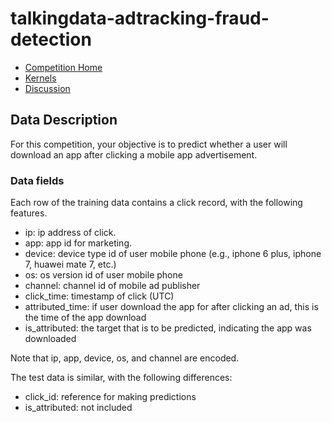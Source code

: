# talkingdata-adtracking-fraud-detection

- [Competition Home](https://www.kaggle.com/c/talkingdata-adtracking-fraud-detection)
- [Kernels](https://www.kaggle.com/c/talkingdata-adtracking-fraud-detection/kernels)
- [Discussion](https://www.kaggle.com/c/talkingdata-adtracking-fraud-detection/discussion)

## Data Description

For this competition, your objective is to predict whether a user will download an app after clicking a mobile app advertisement.

### Data fields

Each row of the training data contains a click record, with the following features.

- ip: ip address of click.
- app: app id for marketing.
- device: device type id of user mobile phone (e.g., iphone 6 plus, iphone 7, huawei mate 7, etc.)
- os: os version id of user mobile phone
- channel: channel id of mobile ad publisher
- click_time: timestamp of click (UTC)
- attributed_time: if user download the app for after clicking an ad, this is the time of the app download
- is_attributed: the target that is to be predicted, indicating the app was downloaded

Note that ip, app, device, os, and channel are encoded.

The test data is similar, with the following differences:

- click_id: reference for making predictions
- is_attributed: not included

